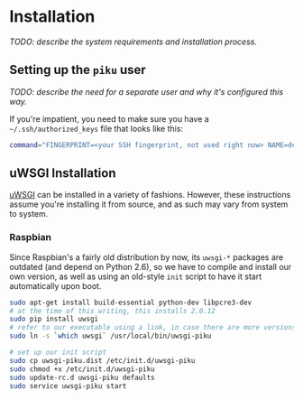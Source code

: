 # Installation

_TODO: describe the system requirements and installation process._

## Setting up the `piku` user

_TODO: describe the need for a separate user and why it's configured this way._

If you're impatient, you need to make sure you have a `~/.ssh/authorized_keys` file that looks like this:

```bash
command="FINGERPRINT=<your SSH fingerprint, not used right now> NAME=default /home/piku/piku.py $SSH_ORIGINAL_COMMAND",no-agent-forwarding,no-user-rc,no-X11-forwarding,no-port-forwarding <your ssh key>
```

## uWSGI Installation 

[uWSGI][uwsgi] can be installed in a variety of fashions. However, these instructions assume you're installing it from source, and as such may vary from system to system.

### Raspbian

Since Raspbian's a fairly old distribution by now, its `uwsgi-*` packages are outdated (and depend on Python 2.6), so we have to compile and install our own version, as well as using an old-style `init` script to have it start automatically upon boot.

```bash
sudo apt-get install build-essential python-dev libpcre3-dev
# at the time of this writing, this installs 2.0.12
sudo pip install uwsgi
# refer to our executable using a link, in case there are more versions installed
sudo ln -s `which uwsgi` /usr/local/bin/uwsgi-piku

# set up our init script
sudo cp uwsgi-piku.dist /etc/init.d/uwsgi-piku
sudo chmod +x /etc/init.d/uwsgi-piku
sudo update-rc.d uwsgi-piku defaults
sudo service uwsgi-piku start
```

[uwsgi]: https://github.com/unbit/uwsgi

